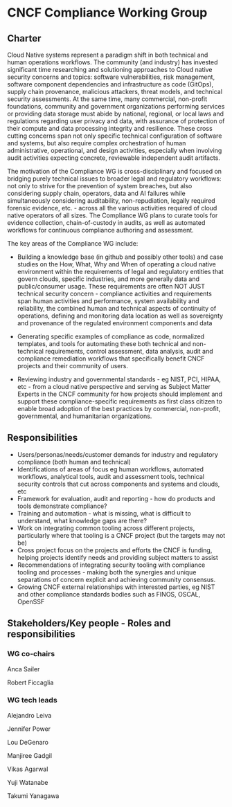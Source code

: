# CNCF Compliance Working Group

## Charter

Cloud Native systems represent a paradigm shift in both technical and human operations workflows.  The community (and industry) has invested significant time researching and solutioning approaches to
Cloud native security concerns and topics: software vulnerabilities, risk management, software component dependencies and infrastructure as code (GitOps), supply chain provenance, malicious attackers, threat 
models, and technical security assessments.  At the same time, many commercial, non-profit foundations, community and government organizations performing services or providing data storage must abide by national, regional, 
or local laws and regulations regarding user privacy and data, with assurance of protection of their compute and data processing integrity and resilience. These cross cutting concerns span not only 
specific technical configuration of software and systems, but also require complex orchestration of human administrative, operational, and design activities, especially when involving  audit activities 
expecting concrete, reviewable independent audit artifacts.

The motivation of the Compliance WG is cross-disciplinary and focused on bridging purely technical issues to broader legal and regulatory workflows: not only to strive for the prevention of system breaches, but also 
considering supply chain, operators, data and AI failures while simultaneously considering auditability, non-repudiation, legally required forensic evidence, etc. - across all the various activities 
required of cloud native operators of all sizes. The Compliance WG plans to curate tools for evidence collection, chain-of-custody in audits, as well as automated workflows for continuous compliance 
authoring and assessment.

The key areas of the Compliance WG include:

- Building a knowledge base (in github and possibly other tools) and case studies on the How, What, Why and When of operating a cloud native environment within the requirements of legal and regulatory 
entities that govern clouds, specific industries, and more generally data and public/consumer usage. These requirements are often NOT JUST  technical security concern - compliance activities and 
requirements span human activities and performance, system availability and reliability, the combined human and technical aspects of continuity of operations, defining and monitoring data location as 
well as sovereignty and provenance of the regulated environment components and data

- Generating specific examples of compliance as code, normalized templates, and tools for automating these both technical and non-technical requirements, control assessment, data analysis, audit and 
compliance remediation workflows that specifically benefit CNCF projects and their community of users.

- Reviewing industry and governmental standards - eg NIST, PCI, HIPAA, etc - from a cloud native perspective and serving as Subject Matter Experts in the CNCF community for how projects should implement 
and support these compliance-specific requirements as first class citizen to enable broad adoption of the best practices by commercial, non-profit, governmental, and humanitarian organizations.

## Responsibilities

- Users/personas/needs/customer demands for industry and regulatory compliance (both human and technical)
- Identifications of areas of focus eg human workflows, automated workflows, analytical tools, audit and assessment tools, technical security controls that cut across components and systems and clouds, etc
- Framework for evaluation, audit and reporting - how do products and tools demonstrate compliance?
- Training and automation - what is missing, what is difficult to understand, what knowledge gaps are there?
- Work on integrating common tooling across different projects, particularly where that tooling is a CNCF project (but the targets may not be)
- Cross project focus on the projects and efforts the CNCF is funding, helping projects identify needs and providing subject matters to assist
- Recommendations of integrating security tooling with compliance tooling and processes - making both the synergies and unique separations of concern explicit and achieving community consensus.
- Growing CNCF external relationships with interested parties, eg NIST and other compliance standards bodies such as FINOS, OSCAL, OpenSSF


## Stakeholders/Key people - Roles and responsibilities

### WG co-chairs

Anca Sailer

Robert Ficcaglia

### WG tech leads

Alejandro Leiva

Jennifer Power

Lou DeGenaro

Manjiree Gadgil

Vikas Agarwal

Yuji Watanabe

Takumi Yanagawa
